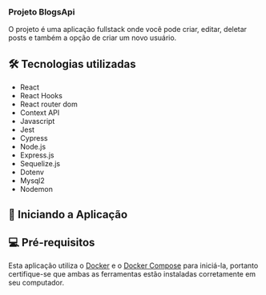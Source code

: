 ### Projeto BlogsApi

O projeto é uma aplicação fullstack onde você pode criar, editar, deletar posts e também a opção de criar um novo usuário. 

## 🛠️ Tecnologias utilizadas

* React
* React Hooks
* React router dom 
* Context API
* Javascript
* Jest
* Cypress
* Node.js
* Express.js
* Sequelize.js
* Dotenv
* Mysql2
* Nodemon

## 🚀 Iniciando a Aplicação



## 💻 Pré-requisitos

Esta aplicação utiliza o [Docker](https://www.docker.com/get-started/) e o [Docker Compose](https://docs.docker.com/compose/install/) para iniciá-la, portanto certifique-se que ambas as ferramentas estão instaladas corretamente em seu computador.